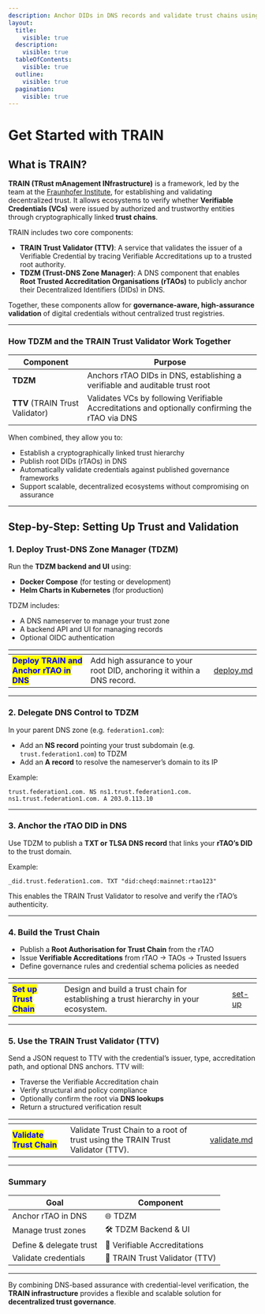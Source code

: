 ```yaml
---
description: Anchor DIDs in DNS records and validate trust chains using TRAIN.
layout:
  title:
    visible: true
  description:
    visible: true
  tableOfContents:
    visible: true
  outline:
    visible: true
  pagination:
    visible: true
---
```


# Get Started with TRAIN

## What is TRAIN?

**TRAIN (TRust mAnagement INfrastructure)** is a framework, led by the team at the [Fraunhofer Institute](https://www.hci.iao.fraunhofer.de/), for establishing and validating decentralized trust. It allows ecosystems to verify whether **Verifiable Credentials (VCs)** were issued by authorized and trustworthy entities through cryptographically linked **trust chains**.

TRAIN includes two core components:

* **TRAIN Trust Validator (TTV)**: A service that validates the issuer of a Verifiable Credential by tracing Verifiable Accreditations up to a trusted root authority.
* **TDZM (Trust-DNS Zone Manager)**: A DNS component that enables **Root Trusted Accreditation Organisations (rTAOs)** to publicly anchor their Decentralized Identifiers (DIDs) in DNS.

Together, these components allow for **governance-aware, high-assurance validation** of digital credentials without centralized trust registries.

***

### How TDZM and the TRAIN Trust Validator Work Together

| Component                       | Purpose                                                                                         |
| ------------------------------- | ----------------------------------------------------------------------------------------------- |
| **TDZM**                        | Anchors rTAO DIDs in DNS, establishing a verifiable and auditable trust root                    |
| **TTV** (TRAIN Trust Validator) | Validates VCs by following Verifiable Accreditations and optionally confirming the rTAO via DNS |

When combined, they allow you to:

* Establish a cryptographically linked trust hierarchy
* Publish root DIDs (rTAOs) in DNS
* Automatically validate credentials against published governance frameworks
* Support scalable, decentralized ecosystems without compromising on assurance

***

## Step-by-Step: Setting Up Trust and Validation

### 1. Deploy **Trust-DNS Zone Manager (**&#x54;DZM)

Run the **TDZM backend and UI** using:

* **Docker Compose** (for testing or development)
* **Helm Charts in Kubernetes** (for production)

TDZM includes:

* A DNS nameserver to manage your trust zone
* A backend API and UI for managing records
* Optional OIDC authentication

<table data-card-size="large" data-view="cards"><thead><tr><th></th><th></th><th data-hidden data-card-target data-type="content-ref"></th></tr></thead><tbody><tr><td><mark style="color:blue;"><strong>Deploy TRAIN and Anchor rTAO in DNS</strong></mark></td><td>Add high assurance to your root DID, anchoring it within a DNS record.</td><td><a href="deploy.md">deploy.md</a></td></tr></tbody></table>

***

### 2. Delegate DNS Control to TDZM

In your parent DNS zone (e.g. `federation1.com`):

* Add an **NS record** pointing your trust subdomain (e.g. `trust.federation1.com`) to TDZM
* Add an **A record** to resolve the nameserver’s domain to its IP

Example:

```
trust.federation1.com. NS ns1.trust.federation1.com.
ns1.trust.federation1.com. A 203.0.113.10
```

***

### 3. Anchor the rTAO DID in DNS

Use TDZM to publish a **TXT or TLSA DNS record** that links your **rTAO’s DID** to the trust domain.

Example:

```
_did.trust.federation1.com. TXT "did:cheqd:mainnet:rtao123"
```

This enables the TRAIN Trust Validator to resolve and verify the rTAO’s authenticity.

***

### 4. Build the Trust Chain

* Publish a **Root Authorisation for Trust Chain** from the rTAO
* Issue **Verifiable Accreditations** from rTAO → TAOs → Trusted Issuers
* Define governance rules and credential schema policies as needed

<table data-card-size="large" data-view="cards"><thead><tr><th></th><th></th><th data-hidden data-card-target data-type="content-ref"></th></tr></thead><tbody><tr><td><mark style="color:blue;"><strong>Set up Trust Chain</strong></mark></td><td>Design and build a trust chain for establishing a trust hierarchy in your ecosystem.</td><td><a href="../set-up/">set-up</a></td></tr></tbody></table>

***

### 5. Use the TRAIN Trust Validator (TTV)

Send a JSON request to TTV with the credential’s issuer, type, accreditation path, and optional DNS anchors. TTV will:

* Traverse the Verifiable Accreditation chain
* Verify structural and policy compliance
* Optionally confirm the root via **DNS lookups**
* Return a structured verification result

<table data-card-size="large" data-view="cards"><thead><tr><th></th><th></th><th data-hidden data-card-target data-type="content-ref"></th></tr></thead><tbody><tr><td><mark style="color:blue;"><strong>Validate Trust Chain</strong></mark></td><td>Validate Trust Chain to a root of trust using the TRAIN Trust Validator (TTV).</td><td><a href="validate.md">validate.md</a></td></tr></tbody></table>

***

### Summary

| Goal                    | Component                      |
| ----------------------- | ------------------------------ |
| Anchor rTAO in DNS      | 🌐 TDZM                        |
| Manage trust zones      | 🛠️ TDZM Backend & UI          |
| Define & delegate trust | 📜 Verifiable Accreditations   |
| Validate credentials    | 🔎 TRAIN Trust Validator (TTV) |

***

By combining DNS-based assurance with credential-level verification, the **TRAIN infrastructure** provides a flexible and scalable solution for **decentralized trust governance**.
